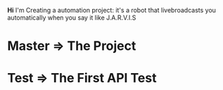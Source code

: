 **Hi**
I'm Creating a automation project: it's a robot that livebroadcasts you automatically when you say it like J.A.R.V.I.S

# Master => The Project
# Test => The First API Test